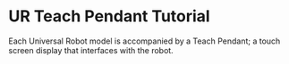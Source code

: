 # UR Teach Pendant Tutorial
Each Universal Robot model is accompanied by a Teach Pendant; a touch screen display that interfaces with the robot.
